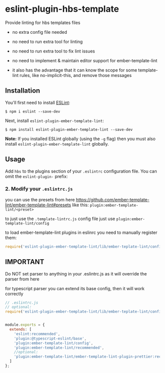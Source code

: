 # eslint-plugin-hbs-template

Provide linting for hbs templates files
* no extra config file needed

* no need to run extra tool for linting

* no need to run extra tool to fix lint issues

* no need to implement & maintain editor support for ember-template-lint

* it also has the advantage that it can know the scope for some template-lint rules, like no-implicit-this, and remove those messages

## Installation

You'll first need to install [ESLint](http://eslint.org):

```
$ npm i eslint --save-dev
```

Next, install `eslint-plugin-ember-template-lint`:

```
$ npm install eslint-plugin-ember-template-lint --save-dev
```

**Note:** If you installed ESLint globally (using the `-g` flag) then you must also install `eslint-plugin-ember-template-lint` globally.

## Usage

Add `hbs` to the plugins section of your `.eslintrc` configuration file. You can omit the `eslint-plugin-` prefix:

### 2. Modify your `.eslintrc.js`

you can use the presets from here https://github.com/ember-template-lint/ember-template-lint#presets
like this:
`plugin:ember-template-lint/<preset>`

to just use the `.template-lintrc.js` config file just use
`plugin:ember-template-lint/config`

to load ember-template-lint plugins in eslinrc you need to manually register them:
```js
require('eslint-plugin-ember-template-lint/lib/ember-teplate-lint/config').registerPlugin('ember-template-lint-plugin-prettier');
```

## IMPORTANT
Do NOT set parser to anything in your .eslintrc.js as it will override the parser from here

for typescript parser you can extend its base config, then it will work correctly

```js
// .eslintrc.js
// optional:
require('eslint-plugin-ember-template-lint/lib/ember-teplate-lint/config').registerPlugin('ember-template-lint-plugin-prettier');


module.exports = {
  extends: [
    'eslint:recommended',
    'plugin:@typescript-eslint/base',
    'plugin:ember-template-lint/config',
    'plugin:ember-template-lint/recommended',
    //optional:
    'plugin:ember-template-lint/ember-template-lint-plugin-prettier:recommended'
  ]
};
```




